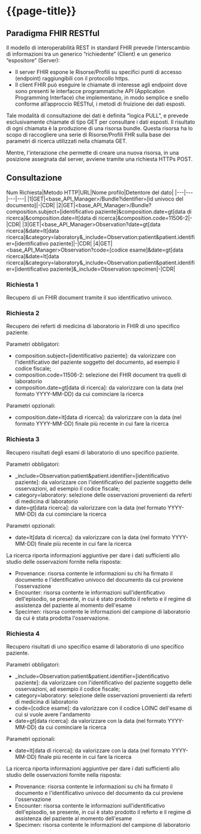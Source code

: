 # {{page-title}}

## Paradigma FHIR RESTful
Il modello di interoperabilità REST in standard FHIR prevede l’interscambio di informazioni tra un generico “richiedente” (Client) e un generico “espositore” (Server): 

- Il server FHIR espone le Risorse/Profili su specifici punti di accesso (endpoint) raggiungibili con il protocollo https. 
- Il client FHIR può eseguire le chiamate di interesse agli endpoint dove sono presenti le interfacce programmatiche API (Application Programming Interface) che implementano, in modo semplice e snello conforme all’approccio RESTful, i metodi di fruizione dei dati esposti. 

Tale modalità di consultazione dei dati è definita “logica PULL”, e prevede esclusivamente chiamate di tipo GET per consultare i dati esposti. Il risultato di ogni chiamata è la produzione di una risorsa bundle. Questa risorsa ha lo scopo di raccogliere una serie di Risorse/Profili FHR sulla base dei parametri di ricerca utilizzati nella chiamata GET. 

Mentre, l'interazione che permette di creare una nuova risorsa, in una posizione assegnata dal server, avviene tramite una richiesta HTTPs POST.

## Consultazione


Num Richiesta|Metodo HTTP|URL|Nome profilo|Detentore del dato|
|---|---|---|---|
|1|GET|<base_API_Manager>/Bundle?identifier=[id univoco del documento]|-|CDR|
|2|GET|<base_API_Manager>/Bundle?composition.subject=[identificativo paziente]&composition.date=gt[data di ricerca]&composition.date=lt[data di ricerca]&composition.code=11506-2|-|CDR|
|3|GET|<base_API_Manager>Observation?date=gt[data ricerca]&date=lt[data ricerca]&category=laboratory&_include=Observation:patient&patient.identifier=[identificativo paziente]|-|CDR|
|4|GET|<base_API_Manager>Observation?code=[codice esame]&date=gt[data ricerca]&date=lt[data ricerca]&category=laboratory&_include=Observation:patient&patient.identifier=[identificativo paziente]&_include=Observation:specimen|-|CDR|

### Richiesta 1
Recupero di un FHIR document tramite il suo identificativo univoco.

### Richiesta 2
Recupero dei referti di medicina di laboratorio in FHIR di uno specifico paziente.

Parametri obbligatori:
- composition.subject=[identificativo paziente]: da valorizzare con l'identificativo del paziente soggetto del documento, ad esempio il codice fiscale;
- composition.code=11506-2: selezione dei FHIR document tra quelli di laboratorio
- composition.date=gt[data di ricerca]: da valorizzare con la data (nel formato YYYY-MM-DD) da cui cominciare la ricerca

Parametri opzionali:
- composition.date=lt[data di ricerca]: da valorizzare con la data (nel formato YYYY-MM-DD) finale più recente in cui fare la ricerca

### Richiesta 3
Recupero risultati degli esami di laboratorio di uno specifico paziente.

Parametri obbligatori:
- _include=Observation:patient&patient.identifier=[identificativo paziente]: da valorizzare con l'identificativo del paziente soggetto delle osservazioni, ad esempio il codice fiscale;
- category=laboratory: selezione delle osservazioni provenienti da referti di medicina di laboratorio
- date=gt[data ricerca]: da valorizzare con la data (nel formato YYYY-MM-DD) da cui cominciare la ricerca

Parametri opzionali:
- date=lt[data di ricerca]: da valorizzare con la data (nel formato YYYY-MM-DD) finale più recente in cui fare la ricerca

La ricerca riporta informazioni aggiuntive per dare i dati sufficienti allo studio delle osservazioni fornite nella risposta:
- Provenance: risorsa contente le informazioni su chi ha firmato il documento e l'identificativo univoco del documento da cui proviene l'osservazione
- Encounter: risorsa contente le informazioni sull'identificativo dell'episodio, se presente, in cui è stato prodotto il referto e il regime di assistenza del paziente al momento dell'esame
- Specimen: risorsa contente le informazioni del campione di laboratorio da cui è stata prodotta l'osservazione.


### Richiesta 4
Recupero risultati di uno specifico esame di laboratorio di uno specifico paziente.

Parametri obbligatori:
- _include=Observation:patient&patient.identifier=[identificativo paziente]: da valorizzare con l'identificativo del paziente soggetto delle osservazioni, ad esempio il codice fiscale;
- category=laboratory: selezione delle osservazioni provenienti da referti di medicina di laboratorio
- code=[codice esame]: da valorizzare con il codice LOINC dell'esame di cui si vuole avere l'andamento
- date=gt[data ricerca]: da valorizzare con la data (nel formato YYYY-MM-DD) da cui cominciare la ricerca

Parametri opzionali:
- date=lt[data di ricerca]: da valorizzare con la data (nel formato YYYY-MM-DD) finale più recente in cui fare la ricerca

La ricerca riporta informazioni aggiuntive per dare i dati sufficienti allo studio delle osservazioni fornite nella risposta:
- Provenance: risorsa contente le informazioni su chi ha firmato il documento e l'identificativo univoco del documento da cui proviene l'osservazione
- Encounter: risorsa contente le informazioni sull'identificativo dell'episodio, se presente, in cui è stato prodotto il referto e il regime di assistenza del paziente al momento dell'esame
- Specimen: risorsa contente le informazioni del campione di laboratorio